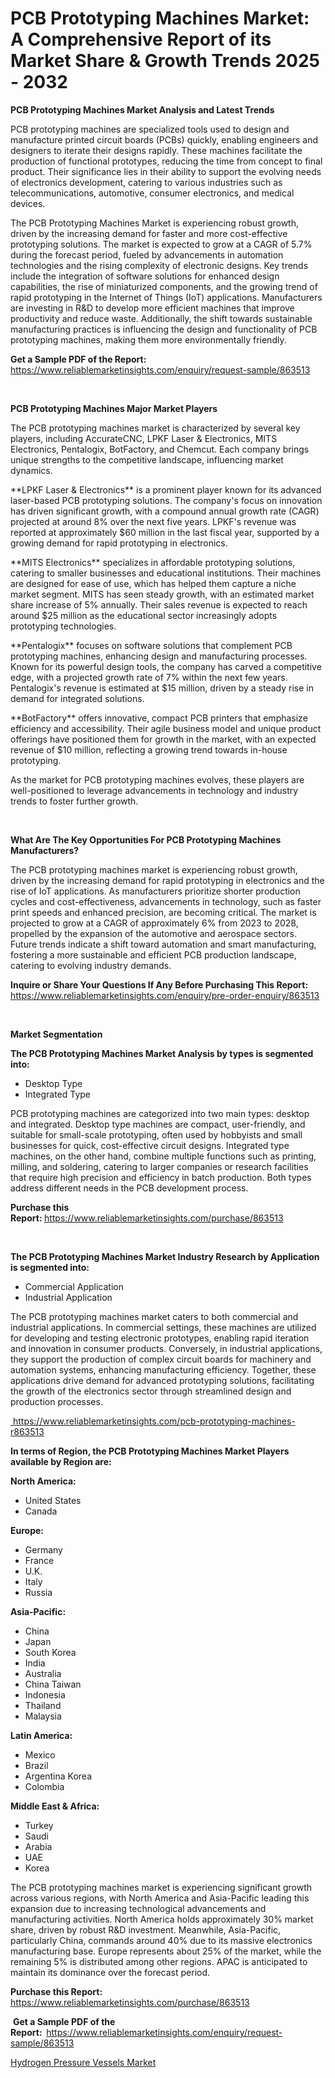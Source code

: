 <p><h1>PCB Prototyping Machines Market: A Comprehensive Report of its Market Share & Growth Trends 2025 - 2032</h1></p><p><strong>PCB Prototyping Machines Market Analysis and Latest Trends</strong></p>
<p><p>PCB prototyping machines are specialized tools used to design and manufacture printed circuit boards (PCBs) quickly, enabling engineers and designers to iterate their designs rapidly. These machines facilitate the production of functional prototypes, reducing the time from concept to final product. Their significance lies in their ability to support the evolving needs of electronics development, catering to various industries such as telecommunications, automotive, consumer electronics, and medical devices.</p><p>The PCB Prototyping Machines Market is experiencing robust growth, driven by the increasing demand for faster and more cost-effective prototyping solutions. The market is expected to grow at a CAGR of 5.7% during the forecast period, fueled by advancements in automation technologies and the rising complexity of electronic designs. Key trends include the integration of software solutions for enhanced design capabilities, the rise of miniaturized components, and the growing trend of rapid prototyping in the Internet of Things (IoT) applications. Manufacturers are investing in R&D to develop more efficient machines that improve productivity and reduce waste. Additionally, the shift towards sustainable manufacturing practices is influencing the design and functionality of PCB prototyping machines, making them more environmentally friendly.</p></p>
<p><strong>Get a Sample PDF of the Report:&nbsp;</strong> <a href="https://www.reliablemarketinsights.com/enquiry/request-sample/863513?utm_campaign=2117&utm_medium=2&utm_source=Github&utm_content=ia&utm_term=10042025&utm_id=pcb-prototyping-machines">https://www.reliablemarketinsights.com/enquiry/request-sample/863513</a></p>
<p>&nbsp;</p>
<p><strong>PCB Prototyping Machines Major Market Players</strong></p>
<p><p>The PCB prototyping machines market is characterized by several key players, including AccurateCNC, LPKF Laser & Electronics, MITS Electronics, Pentalogix, BotFactory, and Chemcut. Each company brings unique strengths to the competitive landscape, influencing market dynamics.</p><p>**LPKF Laser & Electronics** is a prominent player known for its advanced laser-based PCB prototyping solutions. The company's focus on innovation has driven significant growth, with a compound annual growth rate (CAGR) projected at around 8% over the next five years. LPKF's revenue was reported at approximately $60 million in the last fiscal year, supported by a growing demand for rapid prototyping in electronics.</p><p>**MITS Electronics** specializes in affordable prototyping solutions, catering to smaller businesses and educational institutions. Their machines are designed for ease of use, which has helped them capture a niche market segment. MITS has seen steady growth, with an estimated market share increase of 5% annually. Their sales revenue is expected to reach around $25 million as the educational sector increasingly adopts prototyping technologies.</p><p>**Pentalogix** focuses on software solutions that complement PCB prototyping machines, enhancing design and manufacturing processes. Known for its powerful design tools, the company has carved a competitive edge, with a projected growth rate of 7% within the next few years. Pentalogix's revenue is estimated at $15 million, driven by a steady rise in demand for integrated solutions.</p><p>**BotFactory** offers innovative, compact PCB printers that emphasize efficiency and accessibility. Their agile business model and unique product offerings have positioned them for growth in the market, with an expected revenue of $10 million, reflecting a growing trend towards in-house prototyping.</p><p>As the market for PCB prototyping machines evolves, these players are well-positioned to leverage advancements in technology and industry trends to foster further growth.</p></p>
<p>&nbsp;</p>
<p><strong>What Are The Key Opportunities For PCB Prototyping Machines Manufacturers?</strong></p>
<p><p>The PCB prototyping machines market is experiencing robust growth, driven by the increasing demand for rapid prototyping in electronics and the rise of IoT applications. As manufacturers prioritize shorter production cycles and cost-effectiveness, advancements in technology, such as faster print speeds and enhanced precision, are becoming critical. The market is projected to grow at a CAGR of approximately 6% from 2023 to 2028, propelled by the expansion of the automotive and aerospace sectors. Future trends indicate a shift toward automation and smart manufacturing, fostering a more sustainable and efficient PCB production landscape, catering to evolving industry demands.</p></p>
<p><strong>Inquire or Share Your Questions If Any Before Purchasing This Report:</strong> <a href="https://www.reliablemarketinsights.com/enquiry/pre-order-enquiry/863513?utm_campaign=2117&utm_medium=2&utm_source=Github&utm_content=ia&utm_term=10042025&utm_id=pcb-prototyping-machines">https://www.reliablemarketinsights.com/enquiry/pre-order-enquiry/863513</a></p>
<p>&nbsp;</p>
<p><strong>Market Segmentation</strong></p>
<p><strong>The PCB Prototyping Machines Market Analysis by types is segmented into:</strong></p>
<p><ul><li>Desktop Type</li><li>Integrated Type</li></ul></p>
<p><p>PCB prototyping machines are categorized into two main types: desktop and integrated. Desktop type machines are compact, user-friendly, and suitable for small-scale prototyping, often used by hobbyists and small businesses for quick, cost-effective circuit designs. Integrated type machines, on the other hand, combine multiple functions such as printing, milling, and soldering, catering to larger companies or research facilities that require high precision and efficiency in batch production. Both types address different needs in the PCB development process.</p></p>
<p><strong>Purchase this Report:&nbsp;</strong><a href="https://www.reliablemarketinsights.com/purchase/863513?utm_campaign=2117&utm_medium=2&utm_source=Github&utm_content=ia&utm_term=10042025&utm_id=pcb-prototyping-machines">https://www.reliablemarketinsights.com/purchase/863513</a></p>
<p>&nbsp;</p>
<p><strong>The PCB Prototyping Machines Market Industry Research by Application is segmented into:</strong></p>
<p><ul><li>Commercial Application</li><li>Industrial Application</li></ul></p>
<p><p>The PCB prototyping machines market caters to both commercial and industrial applications. In commercial settings, these machines are utilized for developing and testing electronic prototypes, enabling rapid iteration and innovation in consumer products. Conversely, in industrial applications, they support the production of complex circuit boards for machinery and automation systems, enhancing manufacturing efficiency. Together, these applications drive demand for advanced prototyping solutions, facilitating the growth of the electronics sector through streamlined design and production processes.</p></p>
<p><a href="https://www.reliablemarketinsights.com/pcb-prototyping-machines-r863513?utm_campaign=2117&utm_medium=2&utm_source=Github&utm_content=ia&utm_term=10042025&utm_id=pcb-prototyping-machines">&nbsp;https://www.reliablemarketinsights.com/pcb-prototyping-machines-r863513</a></p>
<p><strong>In terms of Region, the PCB Prototyping Machines Market Players available by Region are:</strong></p>
<p>
    <p> <strong> North America: </strong>
        <ul>
            <li>United States</li>
            <li>Canada</li>
        </ul>
        </p> 
    <p> <strong> Europe: </strong>
        <ul>
            <li>Germany</li>
            <li>France</li>
            <li>U.K.</li>
            <li>Italy</li>
            <li>Russia</li>
        </ul>
        </p> 
    <p> <strong> Asia-Pacific: </strong>
        <ul>
            <li>China</li>
            <li>Japan</li>
            <li>South Korea</li>
            <li>India</li>
            <li>Australia</li>
            <li>China Taiwan</li>
            <li>Indonesia</li>
            <li>Thailand</li>
            <li>Malaysia</li>
        </ul>
        </p> 
    <p> <strong> Latin America: </strong>
        <ul>
            <li>Mexico</li>
            <li>Brazil</li>
            <li>Argentina Korea</li>
            <li>Colombia</li>
        </ul>
        </p> 
    <p> <strong> Middle East & Africa: </strong>
        <ul>
            <li>Turkey</li>
            <li>Saudi</li>
            <li>Arabia</li>
            <li>UAE</li>
            <li>Korea</li>
        </ul>
    </p>
    </p>
<p><p>The PCB prototyping machines market is experiencing significant growth across various regions, with North America and Asia-Pacific leading this expansion due to increasing technological advancements and manufacturing activities. North America holds approximately 30% market share, driven by robust R&D investment. Meanwhile, Asia-Pacific, particularly China, commands around 40% due to its massive electronics manufacturing base. Europe represents about 25% of the market, while the remaining 5% is distributed among other regions. APAC is anticipated to maintain its dominance over the forecast period. </p></p>
<p><strong>Purchase this Report: </strong><a href="https://www.reliablemarketinsights.com/purchase/863513?utm_campaign=2117&utm_medium=2&utm_source=Github&utm_content=ia&utm_term=10042025&utm_id=pcb-prototyping-machines">https://www.reliablemarketinsights.com/purchase/863513</a></p>
<p>&nbsp;<strong>Get a Sample PDF of the Report:&nbsp;&nbsp;</strong><a href="https://www.reliablemarketinsights.com/enquiry/request-sample/863513?utm_campaign=2117&utm_medium=2&utm_source=Github&utm_content=ia&utm_term=10042025&utm_id=pcb-prototyping-machines">https://www.reliablemarketinsights.com/enquiry/request-sample/863513</a></p>
<p><strong></strong></p>
<p><p><a href="https://github.com/ertssmelov0/Market-Research-Report-List-1/blob/main/hydrogen-pressure-vessels-market.md?utm_campaign=2117&utm_medium=2&utm_source=Github&utm_content=ia&utm_term=10042025&utm_id=pcb-prototyping-machines">Hydrogen Pressure Vessels Market</a></p></p>